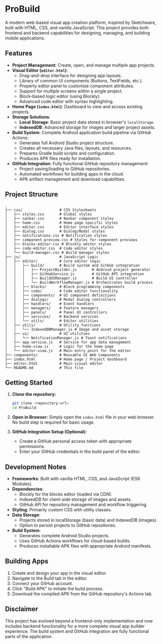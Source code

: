 # ProBuild

A modern web-based visual app creation platform, inspired by Sketchware, built with HTML, CSS, and vanilla JavaScript. This project provides both frontend and backend capabilities for designing, managing, and building mobile applications.

## Features

*   **Project Management**: Create, open, and manage multiple app projects.
*   **Visual Editor (`editor.html`)**:
    *   Drag-and-drop interface for designing app layouts.
    *   Library of common UI components (Buttons, TextFields, etc.).
    *   Property editor panel to customize component attributes.
    *   Support for multiple screens within a single project.
    *   Block-based logic editor (using Blockly).
    *   Advanced code editor with syntax highlighting.
*   **Home Page (`index.html`)**: Dashboard to view and access existing projects.
*   **Storage Solutions**:
    *   **Local Storage**: Basic project data stored in browser's `localStorage`.
    *   **IndexedDB**: Advanced storage for images and larger project assets.
*   **Build System**: Complete Android application build pipeline via GitHub Actions:
    *   Generates full Android Studio project structure.
    *   Creates all necessary Java files, layouts, and resources.
    *   Prepares Gradle build scripts and configuration.
    *   Produces APK files ready for installation.
*   **GitHub Integration**: Fully functional GitHub repository management:
    *   Project saving/loading to GitHub repositories.
    *   Automated workflows for building apps in the cloud.
    *   APK artifact management and download capabilities.

## Project Structure

```
.
├── css/                 # CSS Stylesheets
│   ├── styles.css       # Global styles
│   ├── navbar.css       # Navbar component styles
│   ├── home.css         # Home page specific styles
│   ├── editor.css       # Editor interface styles
│   ├── dialog.css       # Dialog/Modal styles
│   ├── notifications.css # Notification styles
│   ├── component-preview.css # Styles for component previews
│   ├── blocks-editor.css # Blockly editor styles
│   ├── code-editor.css  # Code editor styles
│   └── build-manager.css # Build manager styles
├── js/                  # JavaScript Logic
│   ├── editor/          # Core editor logic
│   │   ├── build/       # Build system and GitHub integration
│   │   │   ├── ProjectBuilder.js       # Android project generator
│   │   │   ├── GitHubService.js        # GitHub API integration
│   │   │   ├── BuildUIManager.js       # Build UI controller
│   │   │   └── BuildWorkflowManager.js # Orchestrates build process
│   │   ├── blocks/      # Block programming components
│   │   ├── code/        # Code editor functionality
│   │   ├── components/  # UI component definitions
│   │   ├── dialogs/     # Modal dialog controllers
│   │   ├── handlers/    # Event handlers
│   │   ├── managers/    # Feature managers
│   │   ├── panels/      # Panel UI controllers
│   │   ├── services/    # Backend services
│   │   └── utils/       # Editor utilities
│   ├── utils/           # Utility functions
│   │   └── IndexedDBManager.js # Image and asset storage
│   ├── ui/              # UI utilities
│   │   └── NotificationManager.js # Toast notifications
│   ├── app-service.js   # Service for app data management
│   ├── home-view.js     # Logic for the home page
│   └── editor-view.js   # Main entry point for the editor
├── components/          # Reusable UI Web Components
├── index.html           # Home page / Project dashboard
├── editor.html          # Main visual editor
└── README.md            # This file
```

## Getting Started

1.  **Clone the repository:**
    ```bash
    git clone <repository-url>
    cd ProBuild
    ```
2.  **Open in Browser:** Simply open the `index.html` file in your web browser. No build step is required for basic usage.

3.  **GitHub Integration Setup (Optional):**
    * Create a GitHub personal access token with appropriate permissions.
    * Enter your GitHub credentials in the build panel of the editor.

## Development Notes

*   **Frameworks**: Built with vanilla HTML, CSS, and JavaScript (ES6 Modules).
*   **Dependencies**: 
    * Blockly for the blocks editor (loaded via CDN).
    * IndexedDB for client-side storage of images and assets.
    * GitHub API for repository management and workflow triggering.
*   **Styling**: Primarily custom CSS with utility classes.
*   **Data Storage**: 
    * Projects stored in localStorage (basic data) and IndexedDB (images).
    * Option to persist projects to GitHub repositories.
*   **Build System**: 
    * Generates complete Android Studio projects.
    * Uses GitHub Actions workflows for cloud-based builds.
    * Produces installable APK files with appropriate Android manifests.

## Building Apps

1. Create and design your app in the visual editor.
2. Navigate to the Build tab in the editor.
3. Connect your GitHub account.
4. Click "Build APK" to initiate the build process.
5. Download the compiled APK from the GitHub repository's Actions tab.

## Disclaimer

This project has evolved beyond a frontend-only implementation and now includes backend functionality for a more complete visual app builder experience. The build system and GitHub integration are fully functional parts of the application.